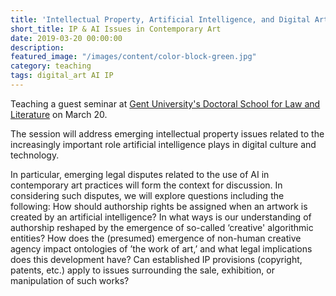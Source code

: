 ```yaml
---
title: 'Intellectual Property, Artificial Intelligence, and Digital Art'
short_title: IP & AI Issues in Contemporary Art
date: 2019-03-20 00:00:00
description:
featured_image: "/images/content/color-block-green.jpg"
category: teaching
tags: digital_art AI IP
---
```


Teaching a guest seminar at [Gent University's Doctoral School for Law and Literature](https://www.ugent.be/doctoralschools/en/doctoraltraining/courses/specialistcourses/ahl/law-and-literature.htm?fbclid=IwAR0xFNhD-fBhO2quO72zuaGybss5MLFRSVugBVmY33JcHHIf2Ico1LtIZW8#Datesandprogramme-Venue) on March 20.

The session will address emerging intellectual property issues related to the increasingly important role artificial intelligence plays in digital culture and technology.

In particular, emerging legal disputes related to the use of AI in contemporary art practices will form the context for discussion. In considering such disputes, we will explore questions including the following: How should authorship rights be assigned when an artwork is created by an artificial intelligence? In what ways is our understanding of authorship reshaped by the emergence of so-called ‘creative' algorithmic entities? How does the (presumed) emergence of non-human creative agency impact ontologies of ’the work of art,’ and what legal implications does this development have? Can established IP provisions (copyright, patents, etc.) apply to issues surrounding the sale, exhibition, or manipulation of such works?
